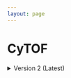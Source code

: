 ```yaml
--- 
layout: page 
---
```

# CyTOF

<details markdown="1"><summary>Version 2 (Latest)</summary>

## Version 2 (Latest)

| Attribute                                           | Type      | Description                                                                                                                                                                                                                                                                                                                                                                                                                                                                                                                                                                           | Allowable Values                                                          | Required   |
|-----------------------------------------------------|----------------|---------------------------------------------------------------------------------------------------------------------------------------------------------------------------------------------------------------------------------------------------------------------------------------------------------------------------------------------------------------------------------------------------------------------------------------------------------------------------------------------------------------------------------------------------------------------------------------|----------------|----------|
| lab_id                                              | Textfield      | An internal field labs can use this attribute to add whatever ID(s) they want or need for dataset validation and tracking. This could be a single ID (e.g., "Visium_9OLC_A4_S1") or a delimited list of IDs (e.g., “9OL; 9OLC.A2; Visium_9OLC_A4_S1”). This field will not be accessible to anyone outside of the consortium and no effort will be made to check if IDs provided by one data provider are also used by another.                                                                                                                                                                   |                | False    |
| dataset_type                                        | Textfield      | The specific type of dataset being produced.                                                                                                                                                                                                                                                                                                                                                                                                                                                                                                                                          |                | True     |
| analyte_class                                       | Textfield      | Analytes are the target molecules being measured with the assay.                                                                                                                                                                                                                                                                                                                                                                                                                                                                                                                      |                | True     |
| acquisition_instrument_vendor                       | Textfield      | An acquisition instrument is the device that contains the signal detection hardware and signal processing software. Assays generate signals such as light of various intensities or color or signals representing the molecular mass.                                                                                                                                                                                                                                                                                                                                                 |                | True     |
| acquisition_instrument_model                        | Textfield      | Manufacturers of an acquisition instrument may offer various versions (models) of that instrument with different features or sensitivities. Differences in features or sensitivities may be relevant to processing or interpretation of the data.                                                                                                                                                                                                                                                                                                                                     |                | True     |
| source_storage_duration_value                       | Numeric        | How long was the source material stored, prior to this sample being processed? For assays applied to tissue sections, this would be how long the tissue section (e.g., slide) was stored, prior to the assay beginning (e.g., imaging). For assays applied to suspensions such as sequencing, this would be how long the suspension was stored before library construction began.                                                                                                                                                                                                     |                | True     |
| source_storage_duration_unit                        | Textfield      | The time duration unit of measurement                                                                                                                                                                                                                                                                                                                                                                                                                                                                                                                                                 |                | True     |
| time_since_acquisition_instrument_calibration_value | Numeric        | The amount of time since the acquisition instrument was last serviced or calibrated. This provides a metric for assessing drift in data capture.                                                                                                                                                                                                                                                                                                                                                                                                                                      |                | False    |
| time_since_acquisition_instrument_calibration_unit  | Textfield      | The time unit of measurement                                                                                                                                                                                                                                                                                                                                                                                                                                                                                                                                                          |                | False    |
| preparation_protocol_doi                            | Textfield          | DOI for the protocols.io page that describes the assay or sample procurement and preparation. For example for an imaging assay, the protocol might begin with staining of a section and finalize with the creation of an OME-TIFF file. In this case the protocol would include any image processing steps required to create the OME-TIFF file. Example: [https://dx.doi.org/10.17504/protocols.io.eq2lyno9qvx9/v1](https://dx.doi.org/10.17504/protocols.io.eq2lyno9qvx9/v1).                                                                                                                                                               |                | True     |
| is_targeted                                         | Assigned Value | Specifies whether or not a specific molecule(s) is/are targeted for detection/measurement by the assay ("Yes" or "No"). The CODEX analyte is protein.                                                                                                                                                                                                                                                                                                                                                                                                                                 | ```Custom``` ```None``` ```Sigma Aldrich; Cisplatin 25mg; PN P4394``` ```Standard BioTools; Cell-ID Cisplatin-198Pt 100 uL; PN 201198``` ```Standard BioTools; Cell-ID Intercalator-103Rh 2,000 um; PN 201103B``` ```Standard BioTools; Cell-ID Cisplatin-196Pt 100 uL; PN 201196``` ```Standard BioTools; Cell-ID Cisplatin 100 uL; PN 201064``` ```Standard BioTools; Cell-ID Intercalator-103Rh 500 um; PN 201103A``` ```Standard BioTools; Cell-ID Cisplatin-194Pt 100 uL; PN 201194``` ```Standard BioTools; Cell-ID Cisplatin-195Pt 100 uL; PN 201195```  | True     |
| contributors_path                                   | Textfield      | The path to the file with the ORCID IDs for all contributors of this dataset (e.g., "./extras/contributors.tsv" or "./contributors.tsv"). This is an internal metadata field that is just used for ingest.                                                                                                                                                                                                                                                                                                                                                                            |                | True     |
| data_path                                           | Textfield      | The top level directory containing the raw and/or processed data. For a single dataset upload this might be "." where as for a data upload containing multiple datasets, this would be the directory name for the respective dataset. For instance, if the data is within a directory called "TEST001-RK" use syntax "./TEST001-RK" for this field. If there are multiple directory levels, use the format "./TEST001-RK/Run1/Pass2" in which "Pass2" is the subdirectory where the single dataset's data is stored. This is an internal metadata field that is just used for ingest. |                | True     |
| parent_sample_id                                    | Textfield      | Unique HuBMAP or SenNet identifier of the sample (i.e., block, section or suspension) used to perform this assay. For example, for a RNAseq assay, the parent would be the suspension, whereas, for one of the imaging assays, the parent would be the tissue section. If an assay comes from multiple parent samples then this should be a comma separated list. Example: HBM386.ZGKG.235, HBM672.MKPK.442 or SNT232.UBHJ.322, SNT329.ALSK.102                                                                                                                                       |                | True     |
| number_of_mass_channels                             | Numeric        | The number of mass channels that measure the expression of markers in single cells.                                                                                                                                                                                                                                                                                                                                                                                                                                                                                                   |                | False    |
| is_erythrocyte_lysis_performed                      | Assigned Value | Process in which red blood cells (RBCs) are broken down in the sample prior to analysis, thereby allowing researchers to focus primarily on white blood cells (WBCs).                                                                                                                                                                                                                                                                                                                                                                                                             | ```Yes``` ```No``` | False    |
| metadata_schema_id                                  | Textfield      | The string that serves as the definitive identifier for the metadata schema version and is readily interpretable by computers for data validation and processing. Example: 22bc762a-5020-419d-b170-24253ed9e8d9                                                                                                                                                                                                                                                                                                                                                                       |                | False    |
| antibody_reagent_kit                                | Textfield      | The kit containing the set of antibodies pre-conjugated with different heavy metal isotopes used to simultaneously detect and quantify multiple protein markers on individual cells by attaching these metal-labeled antibodies to specific cellular targets, essentially acting as the key component for labeling cells with the various markers needed for analysis on the CyTOF machine.                                                                                                                                                                                           |                | False    |
| viability_reagent_kit                               | Textfield      | The kit used to differentiate between live and dead cells within a sample by selectively staining dead cells with a dye that can be detected by the instrument, allowing researchers to exclude dead cell data from their analysis and ensure accurate results when studying cell populations.                                                                                                                                                                                                                                                                                        |                | False    |
| is_cell_activation_performed                        | Assigned Value | Process by which ligand is binded to its receptors on a cell, which enhances the cell's ability to respond to various stimuli.                                                                                                                                                                                                                                                                                                                                                                                                                                                        | ```Yes``` ```No```e | False    |
| activation_stimulus                                 | Textfield      | Specific type of stimulus used to provoke cell activation. Examples would include PMA/ionomycin or CD28in/brefeldin A. This field is required if "is_cells_activation performed" is Yes.                                                                                                                                                                                                                                                                                                                                                                                              |                | False    |
| is_fcr_blocking_applied                             | Assigned Value | Process by which a reagent has been added to the staining procedure to block the binding of antibodies to Fc receptors (FcRs) on cells, preventing non-specific binding and ensuring that only the intended target antigen is detected by the antibodies; essentially, it helps to minimize false positive signals by preventing antibodies from attaching to the cell via their Fc region instead of the antigen-specific binding site.                                                                                                                                              | ```Yes``` ```No``` | False    |
| is_heparin_used                                     | Assigned Value | Indicates whether heparin was used ("Yes") or not ("No") during staining to prevent non-specific binding of metal-labeled antibodies to eosinophils to reduce background noise.                                                                                                                                                                                                                                                                                                                                                                                                       |```Yes``` ```No``` | False    |
| loaded_cell_concentration_value                     | Numeric        | The number of cells present within a given volume of liquid for the experiment immediately prior to the experiment, essentially indicating how densely packed the cells are in a solution.                                                                                                                                                                                                                                                                                                                                                                                            |                | False    |
| loaded_cell_concentration_unit                      | Textfield      | Unit of measure for cell concentration, e.g. cells per milliliter (cells/mL).                                                                                                                                                                                                                                                                                                                                                                                                                                                                                                         |                | False    |
| instrument_calibration_bead_kit                     | Textfield      | A set of beads of known mass intensity used to adjust the settings of a flow cytometer to ensure accurate measurements.                                                                                                                                                                                                                                                                                                                                                                                                                                                               |                | False    |
| calibration_kit_lot_number                          | Textfield      | Manufacturer's lot number for the calibration bead kit used for the experiment.                                                                                                                                                                                                                                                                                                                                                                                                                                                                                                       |                | False    |
